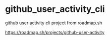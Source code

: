 # github_user_activity_cli
github user activity cli project from roadmap.sh

https://roadmap.sh/projects/github-user-activity
